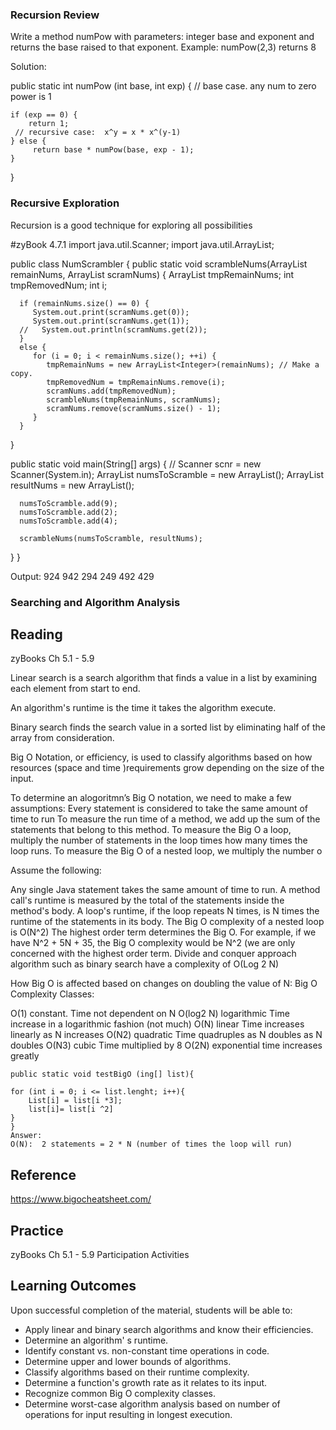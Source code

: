 ### Recursion Review

Write a  method numPow with parameters: integer base and exponent and returns the base raised to that exponent.
Example: numPow(2,3) returns 8

Solution:

 public static int numPow (int base, int exp) {
    // base case. any num to zero power is 1
        
    if (exp == 0) {
        return 1;
     // recursive case:  x^y = x * x^(y-1)
    } else {
         return base * numPow(base, exp - 1);
    }
} 

### Recursive Exploration 
Recursion is a good technique for exploring all possibilities

#zyBook 4.7.1
import java.util.Scanner;
import java.util.ArrayList;

public class NumScrambler {
   public static void scrambleNums(ArrayList<Integer> remainNums, 
                                   ArrayList<Integer> scramNums) {
      ArrayList<Integer> tmpRemainNums;
      int tmpRemovedNum;
      int i;

      if (remainNums.size() == 0) {
         System.out.print(scramNums.get(0));
         System.out.print(scramNums.get(1));
      //   System.out.println(scramNums.get(2));
      }
      else {
         for (i = 0; i < remainNums.size(); ++i) {
            tmpRemainNums = new ArrayList<Integer>(remainNums); // Make a copy.
            tmpRemovedNum = tmpRemainNums.remove(i);
            scramNums.add(tmpRemovedNum);
            scrambleNums(tmpRemainNums, scramNums);
            scramNums.remove(scramNums.size() - 1);
         }
      }
   }

   public static void main(String[] args) {
   //    Scanner scnr = new Scanner(System.in);
      ArrayList<Integer> numsToScramble = new ArrayList<Integer>();
      ArrayList<Integer> resultNums = new ArrayList<Integer>();

      numsToScramble.add(9);
      numsToScramble.add(2);
      numsToScramble.add(4);

      scrambleNums(numsToScramble, resultNums);
   }
}

Output:
924
942
294
249
492
429



### Searching and Algorithm Analysis

## Reading

zyBooks Ch 5.1 - 5.9 

Linear search is a search algorithm that finds a value in a list by examining each element from start to end.

An algorithm's runtime is the time it takes the algorithm execute.

Binary search finds the search value in a sorted list by eliminating half of the array from consideration.

Big O Notation, or efficiency,  is used to classify algorithms based on how resources (space and time )requirements grow depending on the size of the input.

To determine an alogoritmn’s Big O notation, we need to make a few assumptions:
Every statement is considered to take the same amount of time to run
To measure the run time of a method, we add up the sum of the statements that belong to this method.
To measure the Big O a loop, multiply the number of statements in the loop times how many times the loop runs.
To measure the Big O of a nested loop, we multiply the number o

Assume the following: 

Any single Java statement takes the same amount of time to run.
A method call's runtime is measured by the total of the statements inside the method's body.
A loop's runtime, if the loop repeats N times, is N times the runtime of the statements in its body.
The Big O complexity of a nested loop is  O(N^2)
The highest order term determines the Big O. For example, if we have
N^2 + 5N + 35, the Big O complexity would be N^2 (we are only concerned with the highest order term. 
Divide and conquer approach algorithm such as binary search have a complexity of O(Log 2 N)
 
How Big O is affected based on  changes on doubling the value of N:
Big O Complexity Classes: 

O(1) constant. Time not dependent on N
O(log2 N) logarithmic Time increase in a logarithmic fashion (not much)
O(N) linear Time increases linearly as N increases
O(N2) quadratic Time quadruples as N doubles  as N doubles
O(N3) cubic Time multiplied by 8
O(2N) exponential  time increases greatly



```
public static void testBigO (ing[] list){

for (int i = 0; i <= list.lenght; i++){
	List[i] = list[i *3];
	list[i]= list[i ^2]
}
}
Answer:
O(N):  2 statements = 2 * N (number of times the loop will run)
```

## Reference

https://www.bigocheatsheet.com/

## Practice
zyBooks Ch 5.1 - 5.9 Participation Activities 

    
## Learning Outcomes
Upon successful completion of the material, students will be able to:
* Apply linear and binary search algorithms and know their efficiencies.
* Determine an algorithm' s runtime.
* Identify constant vs. non-constant time operations in code.
* Determine upper and lower bounds of algorithms.
* Classify algorithms based on their runtime complexity.
* Determine a function's growth rate as it relates to its input.
* Recognize common Big O complexity classes.
* Determine worst-case algorithm analysis based on number of operations for input resulting in longest execution.

